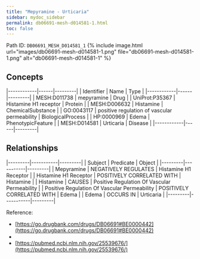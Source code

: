 ```yaml
---
title: "Mepyramine - Urticaria"
sidebar: mydoc_sidebar
permalink: db06691-mesh-d014581-1.html
toc: false 
---
```



Path ID: `DB06691_MESH_D014581_1`
{% include image.html url="images/db06691-mesh-d014581-1.png" file="db06691-mesh-d014581-1.png" alt="db06691-mesh-d014581-1" %}

## Concepts

|------------|------|---------|
| Identifier | Name | Type    |
|------------|------|---------|
| MESH:D011738 | mepyramine | Drug |
| UniProt:P35367 | Histamine H1 receptor | Protein |
| MESH:D006632 | Histamine | ChemicalSubstance |
| GO:0043117 | positive regulation of vascular permeability | BiologicalProcess |
| HP:0000969 | Edema | PhenotypicFeature |
| MESH:D014581 | Urticaria | Disease |
|------------|------|---------|

## Relationships

|---------|-----------|---------|
| Subject | Predicate | Object  |
|---------|-----------|---------|
| Mepyramine | NEGATIVELY REGULATES | Histamine H1 Receptor |
| Histamine H1 Receptor | POSITIVELY CORRELATED WITH | Histamine |
| Histamine | CAUSES | Positive Regulation Of Vascular Permeability |
| Positive Regulation Of Vascular Permeability | POSITIVELY CORRELATED WITH | Edema |
| Edema | OCCURS IN | Urticaria |
|---------|-----------|---------|

Reference: 
  - [https://go.drugbank.com/drugs/DB06691#BE0000442](https://go.drugbank.com/drugs/DB06691#BE0000442)
  - 
  - [https://pubmed.ncbi.nlm.nih.gov/25539676/](https://pubmed.ncbi.nlm.nih.gov/25539676/)
